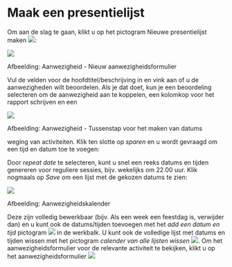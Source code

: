 # Maak een presentielijst

Om aan de slag te gaan, klikt u op het pictogram Nieuwe presentielijst maken ![](../../.gitbook/assets/graphics245%20%283%29.png):

![](../../.gitbook/assets/images178%20%284%29.png)

Afbeelding: Aanwezigheid - Nieuw aanwezigheidsformulier

Vul de velden voor de hoofdtitel/beschrijving in en vink aan of u de aanwezigheden wilt beoordelen. Als je dat doet, kun je een beoordeling selecteren om de aanwezigheid aan te koppelen, een kolomkop voor het rapport schrijven en een

![](../../.gitbook/assets/graphics249%20%281%29.png)

Afbeelding: Aanwezigheid - Tussenstap voor het maken van datums

weging van activiteiten. Klik ten slotte op _sparen_ en u wordt gevraagd om een tijd en datum toe te voegen:

Door _repeat date_ te selecteren, kunt u snel een reeks datums en tijden genereren voor reguliere sessies, bijv. wekelijks om 22.00 uur. Klik nogmaals op _Save_ om een lijst met de gekozen datums te zien:

![](../../.gitbook/assets/graphics253%20%281%29.png)

Afbeelding: Aanwezigheidskalender

Deze zijn volledig bewerkbaar \(bijv. Als een week een feestdag is, verwijder dan\) en u kunt ook de datums/tijden toevoegen met het _add een datum en tijd_ pictogram ![](../../.gitbook/assets/graphics246%20%283%29.png) in de werkbalk. U kunt ook de volledige lijst met datums en tijden wissen met het pictogram _calender van alle lijsten wissen_ ![](../../.gitbook/assets/graphics247%20%283%29.png). Om het aanwezigheidsformulier voor de relevante activiteit te bekijken, klikt u op het aanwezigheidsformulier ![](../../.gitbook/assets/graphics250%20%283%29.png)

